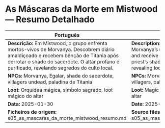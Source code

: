 # As Máscaras da Morte em Mistwood — Resumo Detalhado

| Português                                                                                                                                                                                                                                | English                                                                                                                                                                                                                           |
| ---------------------------------------------------------------------------------------------------------------------------------------------------------------------------------------------------------------------------------------- | --------------------------------------------------------------------------------------------------------------------------------------------------------------------------------------------------------------------------------- |
| **Descrição:** Em Mistwood, o grupo enfrenta mortos-vivos de Morvanya. Descobrem diário amaldiçoado e recebem bênção de Titania após derrotar o shade do sacerdote. O altar profano é purificado, revelando segredos do culto local.<br> | **Description:** In Mistwood, the group faces Morvanya’s undead. They discover a cursed diary and receive Titania’s blessing after defeating the priest’s shade. The profane altar is cleansed, revealing local cult secrets.<br> |
| **NPCs:** Morvanya, Egalar, shade do sacerdote, villagers undead, paladina de Titania                                                                                                                                                    | **NPCs:** Morvanya, Egalar, priest’s shade, undead villagers, paladin of Titania                                                                                                                                                  |
| **Loot:** Orquídea mágica, símbolo sagrado, loot mágico do altar                                                                                                                                                                         | **Loot:** Magic orchid, holy symbol, magical loot from altar                                                                                                                                                                      |
| **Data:** 2025-01-30                                                                                                                                                                                                                     | **Date:** 2025-01-30                                                                                                                                                                                                              |
| **Ficheiros de origem:** s05_as_mascaras_da_morte_mistwood_resumo.md                                                                                                                                                                     | **Source files:** s05_as_mascaras_da_morte_mistwood_resumo.md                                                                                                                                                                     |
